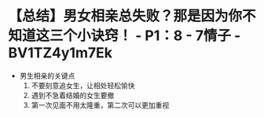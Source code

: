 # 【总结】男女相亲总失败？那是因为你不知道这三个小诀窍！ - P1：8 - 7情子 - BV1TZ4y1m7Ek

-   男生相亲的关键点
    1.  不要刻意追女生，让相处轻松愉快
    2.  遇到不急着结婚的女生要撤
    3.  第一次见面不用太隆重，第二次可以更加重视